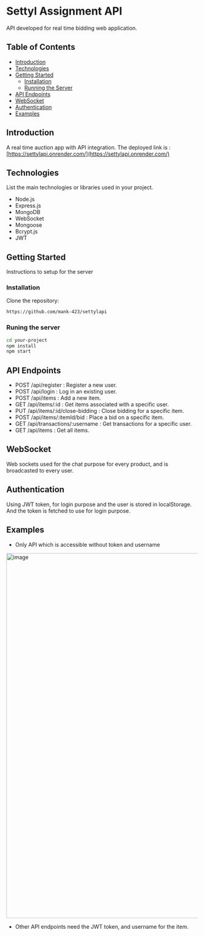 # Settyl Assignment API

API developed for real time bidding web application. 

## Table of Contents

- [Introduction](#introduction)
- [Technologies](#technologies)
- [Getting Started](#getting-started)
  - [Installation](#installation)
  - [Running the Server](#running-the-server)
- [API Endpoints](#api-endpoints)
- [WebSocket](#websocket)
- [Authentication](#authentication)
- [Examples](#examples)

## Introduction
A real time auction app with API integration.
The deployed link is : [https://settylapi.onrender.com/](https://settylapi.onrender.com/)

## Technologies

List the main technologies or libraries used in your project.

- Node.js
- Express.js
- MongoDB
- WebSocket
- Mongoose
- Bcrypt.js
- JWT

## Getting Started

Instructions to setup for the server

### Installation

Clone the repository:

   ```bash
   https://github.com/mank-423/settylapi
   ```

### Runing the server

```bash
cd your-project
npm install
npm start
```

## API Endpoints
- POST /api/register : Register a new user.
- POST /api/login : Log in an existing user.
- POST /api/items : Add a new item.
- GET /api/items/:id : Get items associated with a specific user.
- PUT /api/items/:id/close-bidding : Close bidding for a specific item.
- POST /api/items/:itemId/bid : Place a bid on a specific item.
- GET /api/transactions/:username : Get transactions for a specific user.
- GET /api/items : Get all items.

## WebSocket
Web sockets used for the chat purpose for every product, and is broadcasted to every user.

## Authentication
Using JWT token, for login purpose and the user is stored in localStorage. And the token is fetched to use for login purpose.

## Examples
- Only API which is accessible without token and username
<img width="960" alt="image" src="https://github.com/mank-423/settylapi/assets/96490105/0dda477b-e86c-458d-891a-7b91de3056ff">

- Other API endpoints need the JWT token, and username for the item.
